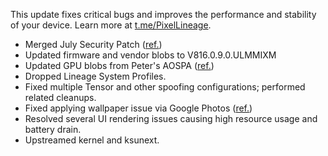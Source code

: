 This update fixes critical bugs and improves the performance and stability of your device. Learn more at [t.me/PixelLineage](https://t.me/PixelLineage).

- Merged July Security Patch ([ref.](https://source.android.com/docs/security/bulletin/2025-07-01))
- Updated firmware and vendor blobs to V816.0.9.0.ULMMIXM
- Updated GPU blobs from Peter's AOSPA ([ref.](https://t.me/pocoF3GlobalUpdates/2617))
- Dropped Lineage System Profiles.
- Fixed multiple Tensor and other spoofing configurations; performed related cleanups.
- Fixed applying wallpaper issue via Google Photos ([ref.](https://t.me/QuickPortal/71279))
- Resolved several UI rendering issues causing high resource usage and battery drain.
- Upstreamed kernel and ksunext.


